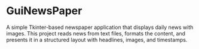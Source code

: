 # GuiNewsPaper
A simple Tkinter-based newspaper application that displays daily news with images. This project reads news from text files, formats the content, and presents it in a structured layout with headlines, images, and timestamps.
